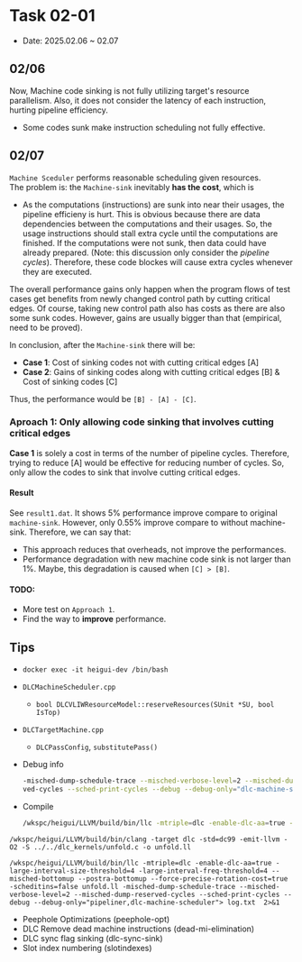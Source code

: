 # Task 02-01
- Date: 2025.02.06 ~ 02.07


## 02/06
Now, Machine code sinking is not fully utilizing target's resource parallelism.
Also, it does not consider the latency of each instruction, hurting pipeline efficiency.
- Some codes sunk make instruction scheduling not fully effective.

## 02/07
`Machine Sceduler` performs reasonable scheduling given resources.  
The problem is: the `Machine-sink` inevitably **has the cost**, which is
- As the computations (instructions) are sunk into near their usages, the pipeline efficieny is hurt. This is obvious because there are data dependencies between the computations and their usages. So, the usage instructions should stall extra cycle until the computations are finished. If the computations were not sunk, then data could have already prepared. (Note: this discussion only consider the *pipeline cycles*). Therefore, these code blockes will cause extra cycles whenever they are executed.

The overall performance gains only happen when the program flows of test cases get benefits from newly changed control path by cutting critical edges. Of course, taking new control path also has costs as there are also some sunk codes. However, gains are usually bigger than that (empirical, need to be proved).  

In conclusion, after the `Machine-sink` there will be:
- **Case 1**: Cost of sinking codes not with cutting critical edges [A]
- **Case 2**: Gains of sinking codes along with cutting critical edges [B] & Cost of sinking codes [C]

Thus, the performance would be `[B] - [A] - [C]`. 

### Aproach 1: Only allowing code sinking that involves cutting critical edges
**Case 1** is solely a cost in terms of the number of pipeline cycles. Therefore, trying to reduce [A] would be effective for reducing number of cycles.
So, only allow the codes to sink that involve cutting critical edges.

#### Result
See `result1.dat`. It shows 5% performance improve compare to original `machine-sink`. However, only 0.55% improve compare to without machine-sink.
Therefore, we can say that:
- This approach reduces that overheads, not improve the performances.
- Performance degradation with new machine code sink is not larger than 1%. Maybe, this degradation is caused when `[C] > [B]`.

#### TODO:
- More test on `Approach 1`.
- Find the way to **improve** performance.

## Tips
- `docker exec -it heigui-dev /bin/bash`
- `DLCMachineScheduler.cpp`
    - `bool DLCVLIWResourceModel::reserveResources(SUnit *SU, bool IsTop)`
- `DLCTargetMachine.cpp`
    - `DLCPassConfig`, `substitutePass()`
- Debug info

    ```sh
    -misched-dump-schedule-trace --misched-verbose-level=2 --misched-dump-reser
    ved-cycles --sched-print-cycles --debug --debug-only="dlc-machine-scheduler"
    ```
- Compile

    ```sh
    /wkspc/heigui/LLVM/build/bin/llc -mtriple=dlc -enable-dlc-aa=true -large-interval-size-threshold=4 -large-interval-freq-threshold=4 --misched-bottomup --postra-bottomup --force-precise-rotation-cost=true -scheditins=false [.ll] -misched-dump-schedule-trace --misched-verbose-level=2 --misched-dump-reserved-cycles --sched-print-cycles --debug --debug-only="pipeliner,dlc-machine-scheduler" 2>&1
    ```

```
/wkspc/heigui/LLVM/build/bin/clang -target dlc -std=dc99 -emit-llvm -O2 -S ../../dlc_kernels/unfold.c -o unfold.ll

/wkspc/heigui/LLVM/build/bin/llc -mtriple=dlc -enable-dlc-aa=true -large-interval-size-threshold=4 -large-interval-freq-threshold=4 --misched-bottomup --postra-bottomup --force-precise-rotation-cost=true -scheditins=false unfold.ll -misched-dump-schedule-trace --misched-verbose-level=2 --misched-dump-reserved-cycles --sched-print-cycles --debug --debug-only="pipeliner,dlc-machine-scheduler"> log.txt  2>&1
```

- Peephole Optimizations (peephole-opt)
- DLC Remove dead machine instructions (dead-mi-elimination)
- DLC sync flag sinking (dlc-sync-sink)
- Slot index numbering (slotindexes)